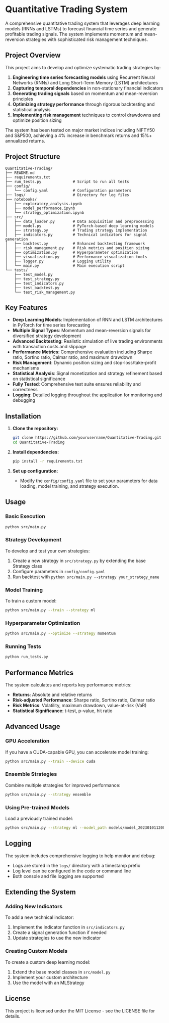 # Quantitative Trading System

A comprehensive quantitative trading system that leverages deep learning models (RNNs and LSTMs) to forecast financial time series and generate profitable trading signals. The system implements momentum and mean-reversion strategies with sophisticated risk management techniques.

## Project Overview

This project aims to develop and optimize systematic trading strategies by:

1. **Engineering time series forecasting models** using Recurrent Neural Networks (RNNs) and Long Short-Term Memory (LSTM) architectures
2. **Capturing temporal dependencies** in non-stationary financial indicators
3. **Generating trading signals** based on momentum and mean-reversion principles
4. **Optimizing strategy performance** through rigorous backtesting and statistical analysis
5. **Implementing risk management** techniques to control drawdowns and optimize position sizing

The system has been tested on major market indices including NIFTY50 and S&P500, achieving a 4% increase in benchmark returns and 15%+ annualized returns.

## Project Structure

```
Quantitative-Trading/
├── README.md
├── requirements.txt
├── run_tests.py              # Script to run all tests
├── config/
│   └── config.yaml           # Configuration parameters
├── logs/                     # Directory for log files
├── notebooks/
│   ├── exploratory_analysis.ipynb
│   ├── model_performance.ipynb
│   └── strategy_optimization.ipynb
├── src/
│   ├── data_loader.py        # Data acquisition and preprocessing
│   ├── model.py              # PyTorch-based deep learning models
│   ├── strategy.py           # Trading strategy implementation
│   ├── indicators.py         # Technical indicators for signal generation
│   ├── backtest.py           # Enhanced backtesting framework
│   ├── risk_management.py    # Risk metrics and position sizing
│   ├── optimization.py       # Hyperparameter optimization
│   ├── visualization.py      # Performance visualization tools
│   ├── logger.py             # Logging utility
│   └── main.py               # Main execution script
└── tests/
    ├── test_model.py
    ├── test_strategy.py
    ├── test_indicators.py
    ├── test_backtest.py
    └── test_risk_management.py
```

## Key Features

- **Deep Learning Models**: Implementation of RNN and LSTM architectures in PyTorch for time series forecasting
- **Multiple Signal Types**: Momentum and mean-reversion signals for diversified strategy development
- **Advanced Backtesting**: Realistic simulation of live trading environments with transaction costs and slippage
- **Performance Metrics**: Comprehensive evaluation including Sharpe ratio, Sortino ratio, Calmar ratio, and maximum drawdown
- **Risk Management**: Dynamic position sizing and stop-loss/take-profit mechanisms
- **Statistical Analysis**: Signal monetization and strategy refinement based on statistical significance
- **Fully Tested**: Comprehensive test suite ensures reliability and correctness
- **Logging**: Detailed logging throughout the application for monitoring and debugging

## Installation

1. **Clone the repository:**
   ```bash
   git clone https://github.com/yourusername/Quantitative-Trading.git
   cd Quantitative-Trading
   ```

2. **Install dependencies:**
   ```bash
   pip install -r requirements.txt
   ```

3. **Set up configuration:**
   - Modify the `config/config.yaml` file to set your parameters for data loading, model training, and strategy execution.

## Usage

### Basic Execution

```bash
python src/main.py
```

### Strategy Development

To develop and test your own strategies:

1. Create a new strategy in `src/strategy.py` by extending the base Strategy class
2. Configure parameters in `config/config.yaml`
3. Run backtest with `python src/main.py --strategy your_strategy_name`

### Model Training

To train a custom model:

```bash
python src/main.py --train --strategy ml
```

### Hyperparameter Optimization

```bash
python src/main.py --optimize --strategy momentum
```

### Running Tests

```bash
python run_tests.py
```

## Performance Metrics

The system calculates and reports key performance metrics:

- **Returns**: Absolute and relative returns
- **Risk-adjusted Performance**: Sharpe ratio, Sortino ratio, Calmar ratio
- **Risk Metrics**: Volatility, maximum drawdown, value-at-risk (VaR)
- **Statistical Significance**: t-test, p-value, hit ratio

## Advanced Usage

### GPU Acceleration

If you have a CUDA-capable GPU, you can accelerate model training:

```bash
python src/main.py --train --device cuda
```

### Ensemble Strategies

Combine multiple strategies for improved performance:

```bash
python src/main.py --strategy ensemble
```

### Using Pre-trained Models

Load a previously trained model:

```bash
python src/main.py --strategy ml --model_path models/model_20230101120000.pt
```

## Logging

The system includes comprehensive logging to help monitor and debug:

- Logs are stored in the `logs/` directory with a timestamp prefix
- Log level can be configured in the code or command line
- Both console and file logging are supported

## Extending the System

### Adding New Indicators

To add a new technical indicator:

1. Implement the indicator function in `src/indicators.py`
2. Create a signal generation function if needed
3. Update strategies to use the new indicator

### Creating Custom Models

To create a custom deep learning model:

1. Extend the base model classes in `src/model.py`
2. Implement your custom architecture
3. Use the model with an MLStrategy

## License

This project is licensed under the MIT License - see the LICENSE file for details.